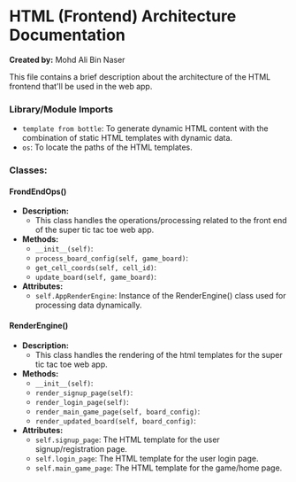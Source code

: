 # HTML (Frontend) Architecture Documentation
**Created by:** Mohd Ali Bin Naser

This file contains a brief description about the architecture of the HTML frontend that'll be used in the web app.

### Library/Module Imports

- `template from bottle`: To generate dynamic HTML content with the combination of static HTML templates with dynamic data.
- `os`: To locate the paths of the HTML templates.

### Classes:
#### FrondEndOps()
- **Description:**
  - This class handles the operations/processing related to the front end of the super tic tac toe web app.
- **Methods:**
  - `__init__(self)`:
  - `process_board_config(self, game_board)`:
  - `get_cell_coords(self, cell_id)`:
  - `update_board(self, game_board)`:
- **Attributes:**
  - `self.AppRenderEngine`: Instance of the RenderEngine() class used for processing data dynamically.

#### RenderEngine()
- **Description:**
  - This class handles the rendering of the html templates for the super tic tac toe web app.
- **Methods:**
  - `__init__(self)`:
  - `render_signup_page(self)`:
  - `render_login_page(self)`:
  - `render_main_game_page(self, board_config)`:
  - `render_updated_board(self, board_config)`:
- **Attributes:**
  - `self.signup_page`: The HTML template for the user signup/registration page.
  - `self.login_page`: The HTML template for the user login page.
  - `self.main_game_page`: The HTML template for the game/home page.